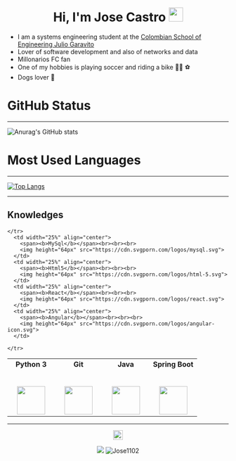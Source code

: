 <h1 align="center">Hi, I'm Jose Castro <img height="32px" src="https://cdn.svgporn.com/logos/git-icon.svg"> </h1>

- I am a systems engineering student at the [Colombian School of Engineering Julio Garavito](https://www.escuelaing.edu.co/es/)
- Lover of software development and also of networks and data
- Millonarios FC fan
- One of my hobbies is playing soccer and riding a bike :biking_man: :soccer:
- Dogs lover :dog:



# GitHub Status
---
![Anurag's GitHub stats](https://github-readme-stats.vercel.app/api/?username=Jose1102&show_icons=true&title_color=fff&icon_color=79ff97&text_color=9f9f9f&bg_color=151515)

# Most Used Languages
---
[![Top Langs](https://github-readme-stats.vercel.app/api/top-langs/?username=Jose1102)](https://github.com/Jose1102/github-readme-stats)

---
<h2 align="left">Knowledges </h2>

<table>
  <tbody>
    <tr valign="top">
      <td width="25%" align="center">
         <span><b>Python 3</b></span><br><br><br>
        <img height="64px" src="https://cdn.svgporn.com/logos/python.svg">
      </td>
      <td width="25%" align="center">
        <span><b>Git</b></span><br><br><br>
        <img height="64px" src="https://cdn.svgporn.com/logos/git-icon.svg">
      </td>
      <td width="25%" align="center">
        <span><b>Java</b></span><br><br><br>
        <img height="64px" src="https://cdn.svgporn.com/logos/java.svg">
      </td>
      <td width="25%" align="center">
        <span><b>Spring Boot</b></span><br><br><br>
        <img height="64px" src="https://cdn.svgporn.com/logos/spring-icon.svg">
      </td>
      
    </tr>
      <td width="25%" align="center">
        <span><b>MySql</b></span><br><br><br>
        <img height="64px" src="https://cdn.svgporn.com/logos/mysql.svg">
      </td>
      <td width="25%" align="center">
        <span><b>Html5</b></span><br><br><br>
        <img height="64px" src="https://cdn.svgporn.com/logos/html-5.svg">
      </td>
      <td width="25%" align="center">
        <span><b>React</b></span><br><br><br>
        <img height="64px" src="https://cdn.svgporn.com/logos/react.svg">
      </td>
      <td width="25%" align="center">
        <span><b>Angular</b></span><br><br><br>
        <img height="64px" src="https://cdn.svgporn.com/logos/angular-icon.svg">
      </td>
      
    </tr>
    
  </tbody>
</table>

---
<div align="center">
  <a href="https://github.com/Jose1102">
    <img align="center" alt="Prashant's Github" width="22px" src="https://cdn.jsdelivr.net/npm/simple-icons@v3/icons/github.svg" />
  </a>
  
</div>
<div>
  <p></p>
</div>
<div>
  
<p align="center">

<img src="https://img.shields.io/badge/dynamic/json?color=brightgreen&label=followers&query=followers&url=https%3A%2F%2Fapi.github.com%2Fusers%2FJose1102" />
<img src="https://komarev.com/ghpvc/?username=Jose1102" alt="Jose1102" />
</p>
  
</div>  
